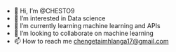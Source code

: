 - 👋 Hi, I’m @CHESTO9
- 👀 I’m interested in Data science 
- 🌱 I’m currently learning machine learning and APIs
- 💞️ I’m looking to collaborate on machine learning 
- 📫 How to reach me chengetaimhlanga17@gmail.com 

<!---
CHESTO9/CHESTO9 is a ✨ special ✨ repository because its `README.md` (this file) appears on your GitHub profile.
You can click the Preview link to take a look at your changes.
--->
